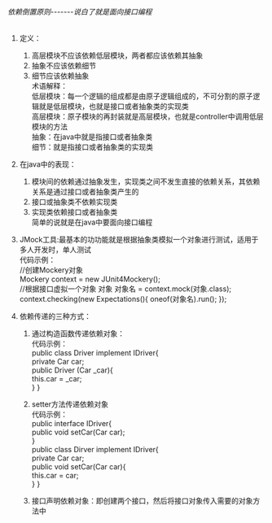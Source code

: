 ###### 依赖倒置原则-------说白了就是面向接口编程
1. 定义：
    1. 高层模块不应该依赖低层模块，两者都应该依赖其抽象
    2. 抽象不应该依赖细节
    3. 细节应该依赖抽象  
    术语解释：  
    低层模块：每一个逻辑的组成都是由原子逻辑组成的，不可分割的原子逻辑就是低层模块，也就是接口或者抽象类的实现类  
    高层模块：原子模块的再封装就是高层模块，也就是controller中调用低层模块的方法  
    抽象：在java中就是指接口或者抽象类  
    细节：就是指接口或者抽象类的实现类  
    
2. 在java中的表现：
    1. 模块间的依赖通过抽象发生，实现类之间不发生直接的依赖关系，其依赖关系是通过接口或者抽象类产生的
    2. 接口或抽象类不依赖实现类
    3. 实现类依赖接口或者抽象类  
    简单的说就是在java中要面向接口编程
    

3. JMock工具:最基本的功功能就是根据抽象类模拟一个对象进行测试，适用于多人开发时，单人测试  
    代码示例：  
    //创建Mockery对象  
    Mockery context = new JUnit4Mockery();  
    //根据接口虚拟一个对象
    对象  对象名 = context.mock(对象.class);  
    context.checking(new Expectations(){
        oneof(对象名).run();
    });
    
4. 依赖传递的三种方式：
    1. 通过构造函数传递依赖对象：  
        代码示例：  
        public class Driver implement IDriver{  
            private Car car;  
            public Driver (Car _car){  
                this.car = _car;  
            }
        }
        
    2. setter方法传递依赖对象  
         代码示例：  
         public interface IDriver{  
            public void setCar(Car car);  
         }  
         public class Dirver implement IDriver{  
            private Car car;  
            public void setCar(Car car){  
                this.car = car;  
            }
         }  
         
    3. 接口声明依赖对象：即创建两个接口，然后将接口对象传入需要的对象方法中